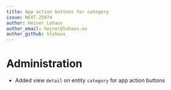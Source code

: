 ```yaml
---
title: App action buttons for category
issue: NEXT-25074
author: Heiner Lohaus
author_email: heiner@lohaus.eu
author_github: hlohaus
---
```

# Administration
* Added view `detail` on entity `category` for app action buttons
